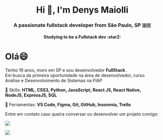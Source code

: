 <h1 align="center">Hi 👋, I'm Denys Maiolli</h1>
<h3 align="center">A passionate fullstack developer from São Paulo, SP 🇧🇷</h3>
<h4 align="center">Studying to be a Fullstack dev :star2:</h4>

# Olá😄

<!--
<img src="https://raw.githubusercontent.com/MicaelliMedeiros/micaellimedeiros/master/image/computer-illustration.png" min-width="400px" max-width="400px" width="400px" align="right" alt="Computador iuriCode">
-->

<p align="left"> 
 Tenho 19 anos, moro em SP e sou desenvolvedor <strong> FullStack </strong>.<br>
 Em busca da primeira oportunidade na área de desenvolvedor, curso Análise e Desenvolvimento de Sistemas na FIAP
</p>

<p align="left">
  🦄 Skills: <strong>HTML, CSS3, Python, JavaScript, React JS, React Native, NodeJS, ExpressJS, SQL</strong>
</p>

<p align="left">
  💼 Ferramentas: <strong> VS Code, Figma, Git, GitHub, Insomnia, Trello</strong>
</p>

<p align="left">
  Entre em contato caso queira conversar ou desenvolver um projeto comigo: 
</p>

<p align="left">
  <a href="#" alt="Linkedin">
  <img src="https://img.shields.io/badge/-Linkedin-0e76a8?style=flat-square&logo=Linkedin&logoColor=white&link=https://www.linkedin.com/in/dmaiolli/" /></a>

</p>  


<img src="https://img.shields.io/static/v1?label=Overview&message=DenysMaiolli&color=f8efd4&style=for-the-badge&logo=GitHub">

